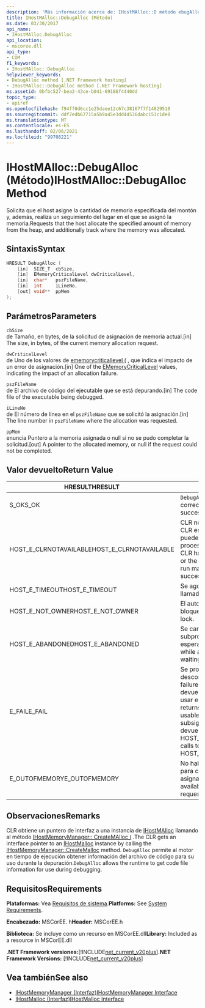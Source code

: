 ```yaml
---
description: 'Más información acerca de: IHostMAlloc::D método ebugAlloc'
title: IHostMAlloc::DebugAlloc (Método)
ms.date: 03/30/2017
api_name:
- IHostMAlloc.DebugAlloc
api_location:
- mscoree.dll
api_type:
- COM
f1_keywords:
- IHostMAlloc::DebugAlloc
helpviewer_keywords:
- DebugAlloc method [.NET Framework hosting]
- IHostMAlloc::DebugAlloc method [.NET Framework hosting]
ms.assetid: 0bfbc527-bea2-43ce-b041-69186f4440dd
topic_type:
- apiref
ms.openlocfilehash: f94ff0d6cc1e25daee12c67c38167f7f14829510
ms.sourcegitcommit: ddf7edb67715a5b9a45e3dd44536dabc153c1de0
ms.translationtype: MT
ms.contentlocale: es-ES
ms.lasthandoff: 02/06/2021
ms.locfileid: "99708221"
---
```

# <a name="ihostmallocdebugalloc-method"></a><span data-ttu-id="1b089-103">IHostMAlloc::DebugAlloc (Método)</span><span class="sxs-lookup"><span data-stu-id="1b089-103">IHostMAlloc::DebugAlloc Method</span></span>

<span data-ttu-id="1b089-104">Solicita que el host asigne la cantidad de memoria especificada del montón y, además, realiza un seguimiento del lugar en el que se asignó la memoria.</span><span class="sxs-lookup"><span data-stu-id="1b089-104">Requests that the host allocate the specified amount of memory from the heap, and additionally track where the memory was allocated.</span></span>  
  
## <a name="syntax"></a><span data-ttu-id="1b089-105">Sintaxis</span><span class="sxs-lookup"><span data-stu-id="1b089-105">Syntax</span></span>  
  
```cpp  
HRESULT DebugAlloc (  
    [in]  SIZE_T  cbSize,
    [in]  EMemoryCriticalLevel dwCriticalLevel,
    [in]  char*   pszFileName,
    [in]  int     iLineNo,
    [out] void**  ppMem  
);  
```  
  
## <a name="parameters"></a><span data-ttu-id="1b089-106">Parámetros</span><span class="sxs-lookup"><span data-stu-id="1b089-106">Parameters</span></span>  

 `cbSize`  
 <span data-ttu-id="1b089-107">de Tamaño, en bytes, de la solicitud de asignación de memoria actual.</span><span class="sxs-lookup"><span data-stu-id="1b089-107">[in] The size, in bytes, of the current memory allocation request.</span></span>  
  
 `dwCriticalLevel`  
 <span data-ttu-id="1b089-108">de Uno de los valores de [ememorycriticallevel (](ememorycriticallevel-enumeration.md) , que indica el impacto de un error de asignación.</span><span class="sxs-lookup"><span data-stu-id="1b089-108">[in] One of the [EMemoryCriticalLevel](ememorycriticallevel-enumeration.md) values, indicating the impact of an allocation failure.</span></span>  
  
 `pszFileName`  
 <span data-ttu-id="1b089-109">de El archivo de código del ejecutable que se está depurando.</span><span class="sxs-lookup"><span data-stu-id="1b089-109">[in] The code file of the executable being debugged.</span></span>  
  
 `iLineNo`  
 <span data-ttu-id="1b089-110">de El número de línea en el `pszFileName` que se solicitó la asignación.</span><span class="sxs-lookup"><span data-stu-id="1b089-110">[in] The line number in `pszFileName` where the allocation was requested.</span></span>  
  
 `ppMem`  
 <span data-ttu-id="1b089-111">enuncia Puntero a la memoria asignada o null si no se pudo completar la solicitud.</span><span class="sxs-lookup"><span data-stu-id="1b089-111">[out] A pointer to the allocated memory, or null if the request could not be completed.</span></span>  
  
## <a name="return-value"></a><span data-ttu-id="1b089-112">Valor devuelto</span><span class="sxs-lookup"><span data-stu-id="1b089-112">Return Value</span></span>  
  
|<span data-ttu-id="1b089-113">HRESULT</span><span class="sxs-lookup"><span data-stu-id="1b089-113">HRESULT</span></span>|<span data-ttu-id="1b089-114">Descripción</span><span class="sxs-lookup"><span data-stu-id="1b089-114">Description</span></span>|  
|-------------|-----------------|  
|<span data-ttu-id="1b089-115">S_OK</span><span class="sxs-lookup"><span data-stu-id="1b089-115">S_OK</span></span>|<span data-ttu-id="1b089-116">`DebugAlloc` se devolvió correctamente.</span><span class="sxs-lookup"><span data-stu-id="1b089-116">`DebugAlloc` returned successfully.</span></span>|  
|<span data-ttu-id="1b089-117">HOST_E_CLRNOTAVAILABLE</span><span class="sxs-lookup"><span data-stu-id="1b089-117">HOST_E_CLRNOTAVAILABLE</span></span>|<span data-ttu-id="1b089-118">CLR no se ha cargado en un proceso o CLR está en un estado en el que no puede ejecutar código administrado ni procesar la llamada correctamente.</span><span class="sxs-lookup"><span data-stu-id="1b089-118">The CLR has not been loaded into a process, or the CLR is in a state in which it cannot run managed code or process the call successfully.</span></span>|  
|<span data-ttu-id="1b089-119">HOST_E_TIMEOUT</span><span class="sxs-lookup"><span data-stu-id="1b089-119">HOST_E_TIMEOUT</span></span>|<span data-ttu-id="1b089-120">Se agotó el tiempo de espera de la llamada.</span><span class="sxs-lookup"><span data-stu-id="1b089-120">The call timed out.</span></span>|  
|<span data-ttu-id="1b089-121">HOST_E_NOT_OWNER</span><span class="sxs-lookup"><span data-stu-id="1b089-121">HOST_E_NOT_OWNER</span></span>|<span data-ttu-id="1b089-122">El autor de la llamada no posee el bloqueo.</span><span class="sxs-lookup"><span data-stu-id="1b089-122">The caller does not own the lock.</span></span>|  
|<span data-ttu-id="1b089-123">HOST_E_ABANDONED</span><span class="sxs-lookup"><span data-stu-id="1b089-123">HOST_E_ABANDONED</span></span>|<span data-ttu-id="1b089-124">Se canceló un evento mientras un subproceso o fibra bloqueados estaba esperando en él.</span><span class="sxs-lookup"><span data-stu-id="1b089-124">An event was canceled while a blocked thread or fiber was waiting on it.</span></span>|  
|<span data-ttu-id="1b089-125">E_FAIL</span><span class="sxs-lookup"><span data-stu-id="1b089-125">E_FAIL</span></span>|<span data-ttu-id="1b089-126">Se produjo un error grave desconocido.</span><span class="sxs-lookup"><span data-stu-id="1b089-126">An unknown catastrophic failure occurred.</span></span> <span data-ttu-id="1b089-127">Cuando un método devuelve E_FAIL, CLR ya no se puede usar en el proceso.</span><span class="sxs-lookup"><span data-stu-id="1b089-127">When a method returns E_FAIL, the CLR is no longer usable within the process.</span></span> <span data-ttu-id="1b089-128">Las llamadas subsiguientes a métodos de hospedaje devuelven HOST_E_CLRNOTAVAILABLE.</span><span class="sxs-lookup"><span data-stu-id="1b089-128">Subsequent calls to hosting methods return HOST_E_CLRNOTAVAILABLE.</span></span>|  
|<span data-ttu-id="1b089-129">E_OUTOFMEMORY</span><span class="sxs-lookup"><span data-stu-id="1b089-129">E_OUTOFMEMORY</span></span>|<span data-ttu-id="1b089-130">No había suficiente memoria disponible para completar la solicitud de asignación.</span><span class="sxs-lookup"><span data-stu-id="1b089-130">Not enough memory was available to complete the allocation request.</span></span>|  
  
## <a name="remarks"></a><span data-ttu-id="1b089-131">Observaciones</span><span class="sxs-lookup"><span data-stu-id="1b089-131">Remarks</span></span>  

 <span data-ttu-id="1b089-132">CLR obtiene un puntero de interfaz a una instancia de [IHostMAlloc](ihostmalloc-interface.md) llamando al método [IHostMemoryManager:: CreateMAlloc (](ihostmemorymanager-createmalloc-method.md) .</span><span class="sxs-lookup"><span data-stu-id="1b089-132">The CLR gets an interface pointer to an [IHostMalloc](ihostmalloc-interface.md) instance by calling the [IHostMemoryManager::CreateMalloc](ihostmemorymanager-createmalloc-method.md) method.</span></span> <span data-ttu-id="1b089-133">`DebugAlloc` permite al motor en tiempo de ejecución obtener información del archivo de código para su uso durante la depuración.</span><span class="sxs-lookup"><span data-stu-id="1b089-133">`DebugAlloc` allows the runtime to get code file information for use during debugging.</span></span>  
  
## <a name="requirements"></a><span data-ttu-id="1b089-134">Requisitos</span><span class="sxs-lookup"><span data-stu-id="1b089-134">Requirements</span></span>  

 <span data-ttu-id="1b089-135">**Plataformas:** Vea [Requisitos de sistema](../../get-started/system-requirements.md).</span><span class="sxs-lookup"><span data-stu-id="1b089-135">**Platforms:** See [System Requirements](../../get-started/system-requirements.md).</span></span>  
  
 <span data-ttu-id="1b089-136">**Encabezado:** MSCorEE. h</span><span class="sxs-lookup"><span data-stu-id="1b089-136">**Header:** MSCorEE.h</span></span>  
  
 <span data-ttu-id="1b089-137">**Biblioteca:** Se incluye como un recurso en MSCorEE.dll</span><span class="sxs-lookup"><span data-stu-id="1b089-137">**Library:** Included as a resource in MSCorEE.dll</span></span>  
  
 <span data-ttu-id="1b089-138">**.NET Framework versiones:**[!INCLUDE[net_current_v20plus](../../../../includes/net-current-v20plus-md.md)]</span><span class="sxs-lookup"><span data-stu-id="1b089-138">**.NET Framework Versions:** [!INCLUDE[net_current_v20plus](../../../../includes/net-current-v20plus-md.md)]</span></span>  
  
## <a name="see-also"></a><span data-ttu-id="1b089-139">Vea también</span><span class="sxs-lookup"><span data-stu-id="1b089-139">See also</span></span>

- [<span data-ttu-id="1b089-140">IHostMemoryManager (Interfaz)</span><span class="sxs-lookup"><span data-stu-id="1b089-140">IHostMemoryManager Interface</span></span>](ihostmemorymanager-interface.md)
- [<span data-ttu-id="1b089-141">IHostMalloc (Interfaz)</span><span class="sxs-lookup"><span data-stu-id="1b089-141">IHostMalloc Interface</span></span>](ihostmalloc-interface.md)

